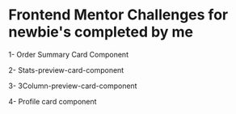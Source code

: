 
# Frontend Mentor Challenges for newbie's completed by me
1- Order Summary Card Component

2- Stats-preview-card-component

3- 3Column-preview-card-component

4- Profile card component
